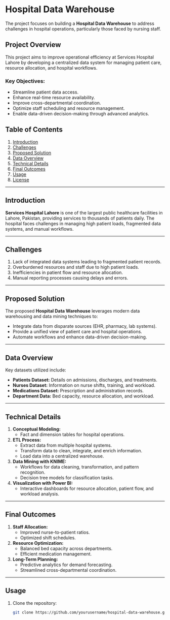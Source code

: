 # Hospital Data Warehouse

The project focuses on building a **Hospital Data Warehouse** to address challenges in hospital operations, particularly those faced by nursing staff.

## Project Overview

This project aims to improve operational efficiency at Services Hospital Lahore by developing a centralized data system for managing patient care, resource allocation, and hospital workflows.

### Key Objectives:
- Streamline patient data access.
- Enhance real-time resource availability.
- Improve cross-departmental coordination.
- Optimize staff scheduling and resource management.
- Enable data-driven decision-making through advanced analytics.

## Table of Contents
1. [Introduction](#introduction)
2. [Challenges](#challenges)
3. [Proposed Solution](#proposed-solution)
4. [Data Overview](#data-overview)
5. [Technical Details](#technical-details)
6. [Final Outcomes](#final-outcomes)
7. [Usage](#usage)
8. [License](#license)

---

## Introduction

**Services Hospital Lahore** is one of the largest public healthcare facilities in Lahore, Pakistan, providing services to thousands of patients daily. The hospital faces challenges in managing high patient loads, fragmented data systems, and manual workflows.

---

## Challenges

1. Lack of integrated data systems leading to fragmented patient records.
2. Overburdened resources and staff due to high patient loads.
3. Inefficiencies in patient flow and resource allocation.
4. Manual reporting processes causing delays and errors.

---

## Proposed Solution

The proposed **Hospital Data Warehouse** leverages modern data warehousing and data mining techniques to:
- Integrate data from disparate sources (EHR, pharmacy, lab systems).
- Provide a unified view of patient care and hospital operations.
- Automate workflows and enhance data-driven decision-making.

---

## Data Overview

Key datasets utilized include:
- **Patients Dataset:** Details on admissions, discharges, and treatments.
- **Nurses Dataset:** Information on nurse shifts, training, and workload.
- **Medications Dataset:** Prescription and administration records.
- **Department Data:** Bed capacity, resource allocation, and workload.

---

## Technical Details

1. **Conceptual Modeling:**
   - Fact and dimension tables for hospital operations.
2. **ETL Process:**
   - Extract data from multiple hospital systems.
   - Transform data to clean, integrate, and enrich information.
   - Load data into a centralized warehouse.
3. **Data Mining with KNIME:**
   - Workflows for data cleaning, transformation, and pattern recognition.
   - Decision tree models for classification tasks.
4. **Visualization with Power BI:**
   - Interactive dashboards for resource allocation, patient flow, and workload analysis.

---

## Final Outcomes

1. **Staff Allocation:**
   - Improved nurse-to-patient ratios.
   - Optimized shift schedules.
2. **Resource Optimization:**
   - Balanced bed capacity across departments.
   - Efficient medication management.
3. **Long-Term Planning:**
   - Predictive analytics for demand forecasting.
   - Streamlined cross-departmental coordination.

---

## Usage

1. Clone the repository:
   ```bash
   git clone https://github.com/yourusername/hospital-data-warehouse.git
